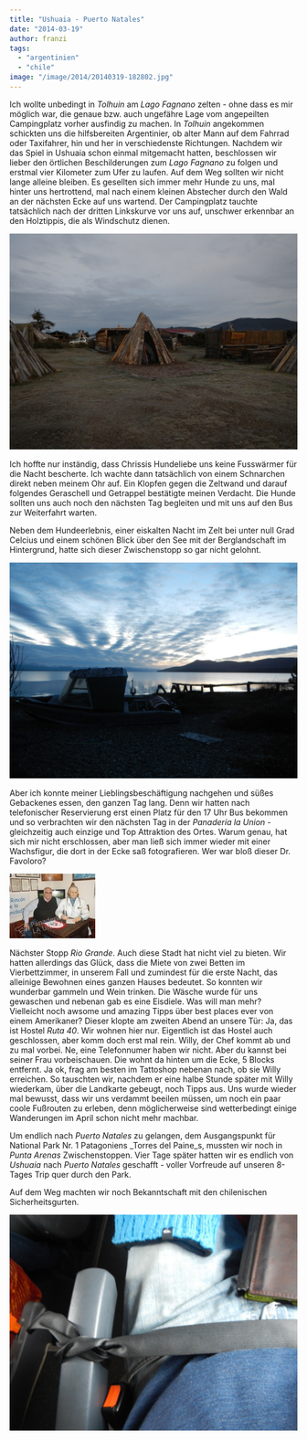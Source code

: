 ```yaml
---
title: "Ushuaia - Puerto Natales"
date: "2014-03-19"
author: franzi
tags: 
  - "argentinien"
  - "chile"
image: "/image/2014/20140319-182802.jpg"
---
```


Ich wollte unbedingt in _Tolhuin_ am _Lago Fagnano_ zelten - ohne dass es mir möglich war, die genaue bzw. auch ungefähre Lage vom angepeilten Campingplatz vorher ausfindig zu machen. In _Tolhuin_ angekommen schickten uns die hilfsbereiten Argentinier, ob alter Mann auf dem Fahrrad oder Taxifahrer, hin und her in verschiedenste Richtungen. Nachdem wir das Spiel in Ushuaia schon einmal mitgemacht hatten, beschlossen wir lieber den örtlichen Beschilderungen zum _Lago Fagnano_ zu folgen und erstmal vier Kilometer zum Ufer zu laufen. Auf dem Weg sollten wir nicht lange alleine bleiben. Es gesellten sich immer mehr Hunde zu uns, mal hinter uns hertrottend, mal nach einem kleinen Abstecher durch den Wald an der nächsten Ecke auf uns wartend. Der Campingplatz tauchte tatsächlich nach der dritten Linkskurve vor uns auf, unschwer erkennbar an den Holztippis, die als Windschutz dienen.  
  
![20140319-210244.jpg](/images/2014/20140319-210244.jpg)

Ich hoffte nur inständig, dass Chrissis Hundeliebe uns keine Fusswärmer für die Nacht bescherte. Ich wachte dann tatsächlich von einem Schnarchen direkt neben meinem Ohr auf. Ein Klopfen gegen die Zeltwand und darauf folgendes Geraschell und Getrappel bestätigte meinen Verdacht. Die Hunde sollten uns auch noch den nächsten Tag begleiten und mit uns auf den Bus zur Weiterfahrt warten.

Neben dem Hundeerlebnis, einer eiskalten Nacht im Zelt bei unter null Grad Celcius und einem schönen Blick über den See mit der Berglandschaft im Hintergrund, hatte sich dieser Zwischenstopp so gar nicht gelohnt.  
  
![20140319-210252.jpg](/images/2014/20140319-210252.jpg)

Aber ich konnte meiner Lieblingsbeschäftigung nachgehen und süßes Gebackenes essen, den ganzen Tag lang. Denn wir hatten nach telefonischer Reservierung erst einen Platz für den 17 Uhr Bus bekommen und so verbrachten wir den nächsten Tag in der _Panadería la Union_ - gleichzeitig auch einzige und Top Attraktion des Ortes. Warum genau, hat sich mir nicht erschlossen, aber man ließ sich immer wieder mit einer Wachsfigur, die dort in der Ecke saß fotografieren. Wer war bloß dieser Dr. Favoloro?  
  
![20140319-182259.jpg](/images/2014/20140319-182259.jpg)

Nächster Stopp _Rio Grande_. Auch diese Stadt hat nicht viel zu bieten. Wir hatten allerdings das Glück, dass die Miete von zwei Betten im Vierbettzimmer, in unserem Fall und zumindest für die erste Nacht, das alleinige Bewohnen eines ganzen Hauses bedeutet. So konnten wir wunderbar gammeln und Wein trinken. Die Wäsche wurde für uns gewaschen und nebenan gab es eine Eisdiele. Was will man mehr? Vielleicht noch awsome und amazing Tipps über best places ever von einem Amerikaner? Dieser klopte am zweiten Abend an unsere Tür: Ja, das ist Hostel _Ruta 40_. Wir wohnen hier nur. Eigentlich ist das Hostel auch geschlossen, aber komm doch erst mal rein. Willy, der Chef kommt ab und zu mal vorbei. Ne, eine Telefonnumer haben wir nicht. Aber du kannst bei seiner Frau vorbeischauen. Die wohnt da hinten um die Ecke, 5 Blocks entfernt. Ja ok, frag am besten im Tattoshop nebenan nach, ob sie Willy erreichen. So tauschten wir, nachdem er eine halbe Stunde später mit Willy wiederkam, über die Landkarte gebeugt, noch Tipps aus. Uns wurde wieder mal bewusst, dass wir uns verdammt beeilen müssen, um noch ein paar coole Fußrouten zu erleben, denn möglicherweise sind wetterbedingt einige Wanderungen im April schon nicht mehr machbar.

Um endlich nach _Puerto Natales_ zu gelangen, dem Ausgangspunkt für National Park Nr. 1 Patagoniens _Torres del Paine_s, mussten wir noch in _Punta Arenas_ Zwischenstoppen. Vier Tage später hatten wir es endlich von _Ushuaia_ nach _Puerto Natales_ geschafft - voller Vorfreude auf unseren 8-Tages Trip quer durch den Park.

Auf dem Weg machten wir noch Bekanntschaft mit den chilenischen Sicherheitsgurten.  
  
![20140319-181247.jpg](/images/2014/20140319-181247.jpg)
